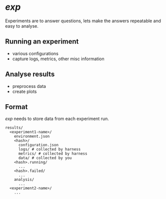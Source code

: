 # _exp_

Experiments are to answer questions, lets make the answers repeatable and easy
to analyse.

## Running an experiment

- various configurations
- capture logs, metrics, other misc information

## Analyse results

- preprocess data
- create plots

## Format

_exp_ needs to store data from each experiment run.

```
results/
  <experiment1-name>/
    environment.json
    <hash>/
      configuration.json
      logs/ # collected by harness
      metrics/ # collected by harness
      data/ # collected by you
    <hash>.running/
      ...
    <hash>.failed/
      ...
    analysis/
      ...
  <experiment2-name>/
    ...
```
